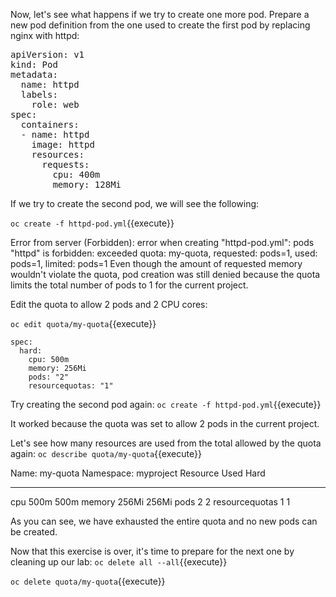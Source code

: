 
Now, let's see what happens if we try to create one more pod. Prepare a new pod definition from the one used to create the first pod by replacing nginx with httpd:


<pre class="file" data-filename="httpd-pod.yml" data-target="replace">
apiVersion: v1
kind: Pod
metadata:
  name: httpd
  labels:
    role: web
spec:
  containers:
  - name: httpd
    image: httpd
    resources:
      requests:
        cpu: 400m
        memory: 128Mi
</pre>

If we try to create the second pod, we will see the following:


`oc create -f httpd-pod.yml`{{execute}}

Error from server (Forbidden): error when creating "httpd-pod.yml": pods "httpd" is forbidden: exceeded quota: my-quota, requested: pods=1, used: pods=1, limited: pods=1
Even though the amount of requested memory wouldn't violate the quota, pod creation was still denied because the quota limits the total number of pods to 1 for the current project.

Edit the quota to allow 2 pods and 2 CPU cores:


`oc edit quota/my-quota`{{execute}}

```
spec:
  hard:
    cpu: 500m
    memory: 256Mi
    pods: "2"
    resourcequotas: "1"
```

Try creating the second pod again:
`oc create -f httpd-pod.yml`{{execute}}


It worked because the quota was set to allow 2 pods in the current project.

Let's see how many resources are used from the total allowed by the quota again:
`oc describe quota/my-quota`{{execute}}

Name:            my-quota
Namespace:       myproject
Resource         Used    Hard
--------         ----    ----
cpu              500m    500m
memory           256Mi   256Mi
pods             2       2
resourcequotas   1       1

As you can see, we have exhausted the entire quota and no new pods can be created.

Now that this exercise is over, it's time to prepare for the next one by cleaning up our lab:
`oc delete all --all`{{execute}}

`oc delete quota/my-quota`{{execute}}
